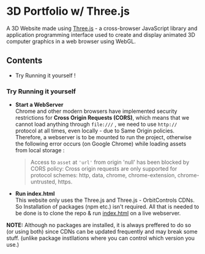 # **3D Portfolio w/ Three.js**

A 3D Website made using [Three.js](https://threejs.org/) - a cross-browser JavaScript library and application programming interface used to create and display animated 3D computer graphics in a web browser using WebGL.

## Contents
* Try Running it yourself !

### Try Running it yourself
* **Start a WebServer**
    <br>Chrome and other modern browsers have implemented security restrictions for **Cross Origin Requests (CORS)**, which means that we cannot load anything through ```file:///``` , we need to use ```http://``` protocol at all times, even locally - due to Same Origin policies. Therefore, a webserver is to be mounted to run the project, otherwise the following error occurs (on Google Chrome) while loading assets from local storage :

    > Access to ```asset``` at ```'url'``` from origin 'null' has been blocked by CORS policy: Cross origin requests are only supported for protocol schemes: http, data, chrome, chrome-extension, chrome-untrusted, https.</br>

* **Run index.html**
    <br>This website only uses the Three.js and Three.js - OrbitControls CDNs. So Installation of packages (npm etc.) isn't required. All that is needed to be done is to clone the repo & run [index.html](https://github.com/Kabiirk/3Dportfolio/blob/main/index.html) on a live webserver. </br>

**NOTE:** Although no packages are installed, it is always preffered to do so (or using both) since CDNs can be updated frequently and may break some stuff. (unlike package instllations where you can control which version you use.)